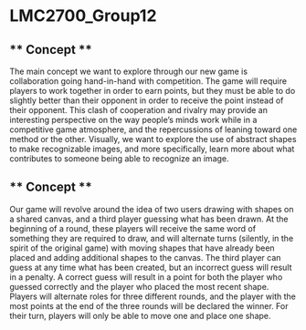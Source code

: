 # LMC2700_Group12
## ** Concept **
The main concept we want to explore through our new game is collaboration going hand-in-hand with competition. The game will require players to work together in order to earn points, but they must be able to do slightly better than their opponent in order to receive the point instead of their opponent. This clash of cooperation and rivalry may provide an interesting perspective on the way people’s minds work while in a competitive game atmosphere, and the repercussions of leaning toward one method or the other. Visually, we want to explore the use of abstract shapes to make recognizable images, and more specifically, learn more about what contributes to someone being able to recognize an image.
## ** Concept **
Our game will revolve around the idea of two users drawing with shapes on a shared canvas, and a third player guessing what has been drawn. At the beginning of a round, these players will receive the same word of something they are required to draw, and will alternate turns (silently, in the spirit of the original game) with moving shapes that have already been placed and adding additional shapes to the canvas. The third player can guess at any time what has been created, but an incorrect guess will result in a penalty. A correct guess will result in a point for both the player who guessed correctly and the player who placed the most recent shape. Players will alternate roles for three different rounds, and the player with the most points at the end of the three rounds will be declared the winner. For their turn, players will only be able to move one and place one shape.
